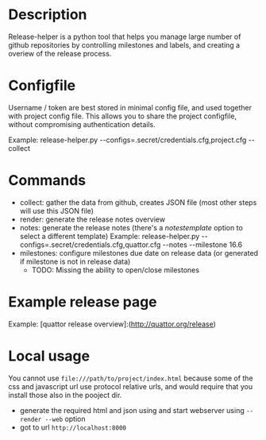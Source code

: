 Description
===========

Release-helper is a python tool that helps you manage large number of
github repositories by controlling milestones and labels,
and creating a overiew of the release process.

Configfile
==========

Username / token are best stored in minimal config file,
and used together with project config file.
This allows you to share the project configfile,
without compromising authentication details.

Example:
    release-helper.py --configs=.secret/credentials.cfg,project.cfg --collect

Commands
========
 * collect: gather the data from github, creates JSON file (most other steps will use this JSON file)
 * render: generate the release notes overview
 * notes: generate the release notes (there's a *notestemplate* option to select a different template)
   Example:
       release-helper.py  --configs=.secret/credentials.cfg,quattor.cfg --notes --milestone 16.6
 * milestones: configure milestones due date on release data (or generated if milestone is not in release data)
     * TODO: Missing the ability to open/close milestones

Example release page
====================

Example:
    [quattor release overview]:(http://quattor.org/release)

Local usage
===========
You cannot use `file:///path/to/project/index.html` because some of the css and javascript url use
protocol relative urls, and would require that you install those also in the pooject dir.

* generate the required html and json using and start webserver using `--render --web` option
* got to url `http://localhost:8000`
